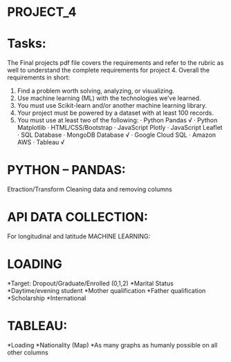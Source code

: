 # PROJECT_4
# Tasks:
The Final projects pdf file covers the requirements and refer to the rubric as well to understand the complete requirements for project 4.
Overall the requirements in short:
1.   Find a problem worth solving, analyzing, or visualizing.
2.   Use machine learning (ML) with the technologies we’ve learned.
3.   You must use Scikit-learn and/or another machine learning library.
4.   Your project must be powered by a dataset with at least 100 records.
5.   You must use at least two of the following:
·        Python Pandas √
·        Python Matplotlib
·        HTML/CSS/Bootstrap
·        JavaScript Plotly
·        JavaScript Leaflet
·        SQL Database
·        MongoDB Database √
·        Google Cloud SQL
·        Amazon AWS
·        Tableau √
# PYTHON – PANDAS:
Etraction/Transform
Cleaning data and removing columns
# API DATA COLLECTION:
For longitudinal and latitude
MACHINE LEARNING:
# LOADING
*Target: Dropout/Graduate/Enrolled (0,1,2)
*Marital Status
*Daytime/evening student
*Mother qualification
*Father qualification
*Scholarship
*International
# TABLEAU:
*Loading
*Nationality (Map)
*As many graphs as humanly possible on all other columns
